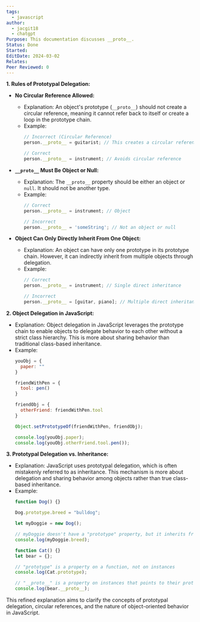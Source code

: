 ```yaml
---
tags:
  - javascript
author:
  - jacgit18
  - chatgpt
Purpose: This documentation discusses __proto__.
Status: Done
Started: 
EditDate: 2024-03-02
Relates: 
Peer Reviewed: 0
---
```

**1. Rules of Prototypal Delegation:**

   - **No Circular Reference Allowed:**
     - Explanation: An object's prototype (`__proto__`) should not create a circular reference, meaning it cannot refer back to itself or create a loop in the prototype chain.
     - Example:
       ```javascript
       // Incorrect (Circular Reference)
       person.__proto__ = guitarist; // This creates a circular reference

       // Correct
       person.__proto__ = instrument; // Avoids circular reference
       ```

   - **`__proto__` Must Be Object or Null:**
     - Explanation: The `__proto__` property should be either an object or `null`. It should not be another type.
     - Example:
       ```javascript
       // Correct
       person.__proto__ = instrument; // Object

       // Incorrect
       person.__proto__ = 'someString'; // Not an object or null
       ```

   - **Object Can Only Directly Inherit From One Object:**
     - Explanation: An object can have only one prototype in its prototype chain. However, it can indirectly inherit from multiple objects through delegation.
     - Example:
       ```javascript
       // Correct
       person.__proto__ = instrument; // Single direct inheritance

       // Incorrect
       person.__proto__ = [guitar, piano]; // Multiple direct inheritance (not allowed)
       ```

**2. Object Delegation in JavaScript:**
   - Explanation: Object delegation in JavaScript leverages the prototype chain to enable objects to delegate behavior to each other without a strict class hierarchy. This is more about sharing behavior than traditional class-based inheritance.
   - Example:
     ```javascript
     youObj = {
       paper: ""
     }

     friendWithPen = {
       tool: pen()
     }

     friendObj = {
       otherFriend: friendWithPen.tool
     }

     Object.setPrototypeOf(friendWithPen, friendObj);

     console.log(youObj.paper);
     console.log(youObj.otherFriend.tool.pen());
     ```

**3. Prototypal Delegation vs. Inheritance:**
   - Explanation: JavaScript uses prototypal delegation, which is often mistakenly referred to as inheritance. This mechanism is more about delegation and sharing behavior among objects rather than true class-based inheritance.
   - Example:
     ```javascript
     function Dog() {}

     Dog.prototype.breed = "bulldog";

     let myDoggie = new Dog();

     // myDoggie doesn't have a "prototype" property, but it inherits from Dog.prototype
     console.log(myDoggie.breed);

     function Cat() {}
     let bear = {};

     // "prototype" is a property on a function, not on instances
     console.log(Cat.prototype);

     // "__proto__" is a property on instances that points to their prototype
     console.log(bear.__proto__);
     ```

This refined explanation aims to clarify the concepts of prototypal delegation, circular references, and the nature of object-oriented behavior in JavaScript.